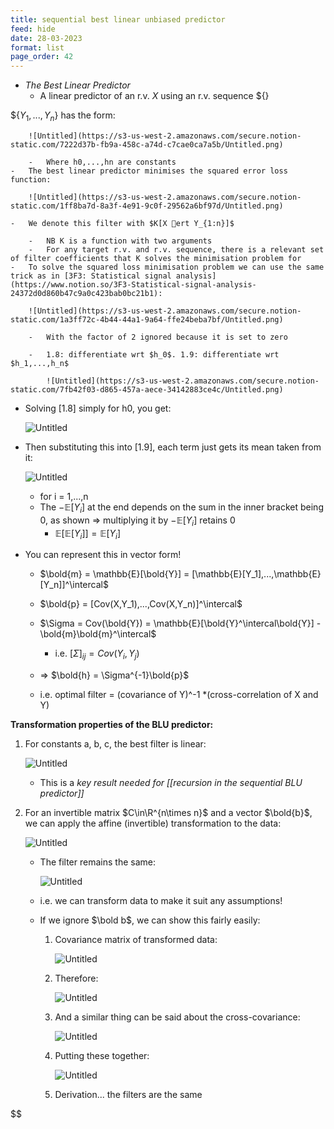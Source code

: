 ```yaml
---
title: sequential best linear unbiased predictor
feed: hide
date: 28-03-2023
format: list
page_order: 42
---
```



-   _The Best Linear Predictor_
    -   A linear predictor of an r.v. $X$ using an r.v. sequence ${}

$$\{Y_1,...,Y_n\}$ has the form:
        
        ![Untitled](https://s3-us-west-2.amazonaws.com/secure.notion-static.com/7222d37b-fb9a-458c-a74d-c7cae0ca7a5b/Untitled.png)
        
        -   Where h0,...,hn are constants
    -   The best linear predictor minimises the squared error loss function:
        
        ![Untitled](https://s3-us-west-2.amazonaws.com/secure.notion-static.com/1ff8ba7d-8a3f-4e91-9c0f-29562a6bf97d/Untitled.png)
        
    -   We denote this filter with $K[X ert Y_{1:n}]$
        
        -   NB K is a function with two arguments
        -   For any target r.v. and r.v. sequence, there is a relevant set of filter coefficients that K solves the minimisation problem for
    -   To solve the squared loss minimisation problem we can use the same trick as in [3F3: Statistical signal analysis](https://www.notion.so/3F3-Statistical-signal-analysis-24372d0d860b47c9a0c423bab0bc21b1):
        
        ![Untitled](https://s3-us-west-2.amazonaws.com/secure.notion-static.com/1a3ff72c-4b44-44a1-9a64-ffe24beba7bf/Untitled.png)
        
        -   With the factor of 2 ignored because it is set to zero
            
        -   1.8: differentiate wrt $h_0$. 1.9: differentiate wrt $h_1,...,h_n$
            
            ![Untitled](https://s3-us-west-2.amazonaws.com/secure.notion-static.com/7fb42f03-d865-457a-aece-34142883ce4c/Untitled.png)


-   Solving [1.8] simply for h0, you get:
    
    ![Untitled](https://s3-us-west-2.amazonaws.com/secure.notion-static.com/a0610f48-002e-4805-ab3b-9d667bc25620/Untitled.png)
    
-   Then substituting this into [1.9], each term just gets its mean taken from it:
    
    ![Untitled](https://s3-us-west-2.amazonaws.com/secure.notion-static.com/30183200-c0c2-4c93-82b3-c25f28cc5710/Untitled.png)
    
    -   for i = 1,...,n
    -   The $-\mathbb{E}[Y_i]$ at the end depends on the sum in the inner bracket being $0$, as shown ⇒ multiplying it by $-\mathbb{E}[Y_i]$ retains 0
        -   $\mathbb{E}[\mathbb{E}[Y_i]] = \mathbb{E}[Y_i]$
-   You can represent this in vector form!
    
    -   $\bold{m} = \mathbb{E}[\bold{Y}] = [\mathbb{E}[Y_1],...,\mathbb{E}[Y_n]]^\intercal$
        
    -   $\bold{p} = [Cov(X,Y_1),...,Cov(X,Y_n)]^\intercal$
        
    -   $\Sigma = Cov(\bold{Y}) = \mathbb{E}[\bold{Y}^\intercal\bold{Y}] - \bold{m}\bold{m}^\intercal$
        
        -   i.e. $[\Sigma]_{ij} = Cov(Y_i, Y_j)$
    -   ⇒ $\bold{h} = \Sigma^{-1}\bold{p}$
        
    -   i.e. optimal filter = (covariance of Y)^-1 *(cross-correlation of X and Y)


**Transformation properties of the BLU predictor:**
1. For constants a, b, c, the best filter is linear:
    
    ![Untitled](https://s3-us-west-2.amazonaws.com/secure.notion-static.com/be0fd676-80d1-4d58-baf2-707f33003d4f/Untitled.png)
    
    -   This is a _key result needed for [[recursion in the sequential BLU predictor]]_

2. For an invertible matrix $C\in\R^{n\times n}$ and a vector $\bold{b}$, we can apply the affine (invertible) transformation to the data:
    
    ![Untitled](https://s3-us-west-2.amazonaws.com/secure.notion-static.com/1c6f8a9f-b47c-484f-897f-816f7cc8c8fd/Untitled.png)
    
    -   The filter remains the same:
        
        ![Untitled](https://s3-us-west-2.amazonaws.com/secure.notion-static.com/71dc43fc-48aa-42f7-847f-8a35ed5b2318/Untitled.png)
        
    -   i.e. we can transform data to make it suit any assumptions!
        
    -   If we ignore $\bold b$, we can show this fairly easily:
        
        1.  Covariance matrix of transformed data:
            
            ![Untitled](https://s3-us-west-2.amazonaws.com/secure.notion-static.com/83cf8138-23a1-430b-b841-129ca2139573/Untitled.png)
            
        2.  Therefore:
            
            ![Untitled](https://s3-us-west-2.amazonaws.com/secure.notion-static.com/7fe939ae-f7a6-4c1f-a47d-78d9f9ff4d22/Untitled.png)
            
        3.  And a similar thing can be said about the cross-covariance:
            
            ![Untitled](https://s3-us-west-2.amazonaws.com/secure.notion-static.com/ba98f310-05c7-4fef-aacf-ae16cde2a4ff/Untitled.png)
            
        4.  Putting these together:
            
            ![Untitled](https://s3-us-west-2.amazonaws.com/secure.notion-static.com/1fd694cb-f25a-436c-8cdb-3db37a3210e0/Untitled.png)
            
        5.  Derivation... the filters are the same

$$

